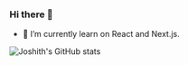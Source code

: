 ### Hi there 👋

<!--
**joshith3501/joshith3501** is a ✨ _special_ ✨ repository because its `README.md` (this file) appears on your GitHub profile.

Here are some ideas to get you started:

- 🌱 I’m currently learning ...
- 👯 I’m looking to collaborate on ...
- 🤔 I’m looking for help with ...
- 💬 Ask me about ...
- 📫 How to reach me: ...
- 😄 Pronouns: ...
- ⚡ Fun fact: ...
-->
- 🔭 I’m currently learn on React and Next.js.

![Joshith's GitHub stats](https://github-readme-stats.vercel.app/api?username=joshith3501&show_icons=true&theme=gruvbox)

